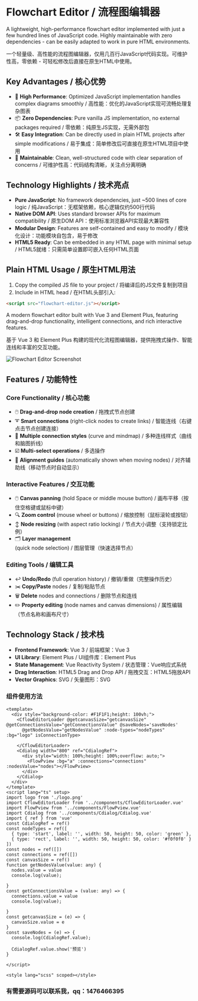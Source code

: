 # Flowchart Editor / 流程图编辑器

A lightweight, high-performance flowchart editor implemented with just a few hundred lines of JavaScript code. Highly maintainable with zero dependencies - can be easily adapted to work in pure HTML environments.

一个轻量级、高性能的流程图编辑器，仅用几百行JavaScript代码实现。可维护性高，零依赖 - 可轻松修改后直接在原生HTML中使用。

## Key Advantages / 核心优势

- 🚀 **High Performance**: Optimized JavaScript implementation handles complex diagrams smoothly / 高性能：优化的JavaScript实现可流畅处理复杂图表
- 📦 **Zero Dependencies**: Pure vanilla JS implementation, no external packages required / 零依赖：纯原生JS实现，无需外部包
- 🛠️ **Easy Integration**: Can be directly used in plain HTML projects after simple modifications / 易于集成：简单修改后可直接在原生HTML项目中使用
- 🧩 **Maintainable**: Clean, well-structured code with clear separation of concerns / 可维护性高：代码结构清晰，关注点分离明确

## Technology Highlights / 技术亮点

- **Pure JavaScript**: No framework dependencies, just ~500 lines of core logic / 纯JavaScript：无框架依赖，核心逻辑仅约500行代码
- **Native DOM API**: Uses standard browser APIs for maximum compatibility / 原生DOM API：使用标准浏览器API实现最大兼容性
- **Modular Design**: Features are self-contained and easy to modify / 模块化设计：功能模块自包含，易于修改
- **HTML5 Ready**: Can be embedded in any HTML page with minimal setup / HTML5就绪：只需简单设置即可嵌入任何HTML页面

## Plain HTML Usage / 原生HTML用法

1. Copy the compiled JS file to your project / 将编译后的JS文件复制到项目
2. Include in HTML head / 在HTML头部引入:

```html
<script src="flowchart-editor.js"></script>
```

A modern flowchart editor built with Vue 3 and Element Plus, featuring drag-and-drop functionality, intelligent connections, and rich interactive features.

基于 Vue 3 和 Element Plus 构建的现代化流程图编辑器，提供拖拽式操作、智能连线和丰富的交互功能。

![Flowchart Editor Screenshot](screenshot.png) <!-- 替换为实际截图 -->

## Features / 功能特性

### Core Functionality / 核心功能

- 🖱️ **Drag-and-drop node creation** / 拖拽式节点创建
- ➰ **Smart connections** (right-click nodes to create links) / 智能连线（右键点击节点创建连接）
- 🎨 **Multiple connection styles** (curve and mindmap) / 多种连线样式（曲线和脑图折线）
- ☑️ **Multi-select operations** / 多选操作
- 📏 **Alignment guides** (automatically shown when moving nodes) / 对齐辅助线（移动节点时自动显示）

### Interactive Features / 交互功能

- 🖱️ **Canvas panning** (hold Space or middle mouse button) / 画布平移（按住空格键或鼠标中键）
- 🔍 **Zoom control** (mouse wheel or buttons) / 缩放控制（鼠标滚轮或按钮）
- ↕️ **Node resizing** (with aspect ratio locking) / 节点大小调整（支持锁定比例）
- 🗂️ **Layer management** (quick node selection) / 图层管理（快速选择节点）

### Editing Tools / 编辑工具

- ↩️ **Undo/Redo** (full operation history) / 撤销/重做（完整操作历史）
- ✂️ **Copy/Paste** nodes / 复制/粘贴节点
- 🗑️ **Delete** nodes and connections / 删除节点和连线
- ✏️ **Property editing** (node names and canvas dimensions) / 属性编辑（节点名称和画布尺寸）

## Technology Stack / 技术栈

- **Frontend Framework**: Vue 3 / 前端框架：Vue 3
- **UI Library**: Element Plus / UI组件库：Element Plus
- **State Management**: Vue Reactivity System / 状态管理：Vue响应式系统
- **Drag Interaction**: HTML5 Drag and Drop API / 拖拽交互：HTML5拖放API
- **Vector Graphics**: SVG / 矢量图形：SVG



### 组件使用方法

```vue
<template>
  <div style="background-color: #F1F1F1;height: 100vh;">
    <CflowEditorLoader @getcanvasSize="getcanvasSize" @getConnectionsValue="getConnectionsValue" @saveNodes='saveNodes'
      @getNodesValue="getNodesValue" :node-types="nodeTypes" :bg="logo" isConnectionType>

    </CflowEditorLoader>
    <Cdialog width="800" ref="CdialogRef">
      <div style="width: 100%;height: 100%;overflow: auto;">
        <FlowPview :bg="a" :connections="connections" :nodesValue="nodes"></FlowPview>
      </div>
    </Cdialog>
  </div>
</template>
<script lang="ts" setup>
import logo from './logo.png'
import CflowEditorLoader from '../components/CflowEditorLoader.vue'
import FlowPview from '../components/FlowPview.vue'
import Cdialog from '../components/Cdialog/Cdialog.vue'
import { ref } from 'vue'
const CdialogRef = ref()
const nodeTypes = ref([
  { type: 'start', label: '', width: 50, height: 50, color: 'green' },
  { type: 'rect', label: '', width: 50, height: 50, color: '#f0f0f0' }
])
const nodes = ref([])
const connections = ref([])
const canvasSize = ref()
function getNodesValue(value: any) {
  nodes.value = value
  console.log(value);

}
const getConnectionsValue = (value: any) => {
  connections.value = value
  console.log(value);

}
const getcanvasSize = (e) => {
  canvasSize.value = e
}
const saveNodes = (e) => {
  console.log(CdialogRef.value);

  CdialogRef.value.show('预览')
}

</script>

<style lang="scss" scoped></style>
```

### 有需要源码可以联系我，qq：1476466395



